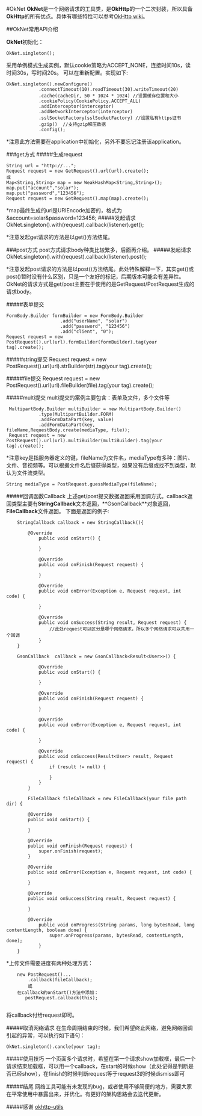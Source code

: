 #OkNet
**OkNet**是一个网络请求的工具类，是**OkHttp**的一个二次封装，所以具备**OkHttp**的所有优点。具体有哪些特性可以参考[OkHttp wiki](https://github.com/square/okhttp/wiki)。

##OkNet常用API介绍

**OkNet**初始化：

	OkNet.singleton();
	
采用单例模式生成实例，默认cookie策略为ACCEPT_NONE，连接时间10s，读时间30s，写时间20s。
可以在重新配置。实现如下:
	
	OkNet.singleton().newConfigure()
                .connectTimeout(10).readTimeout(30).writeTimeout(20)
                .cache(cacheDir, 50 * 1024 * 1024) //设置缓存位置和大小
                .cookiePolicy(CookiePolicy.ACCEPT_ALL)
                .addInterceptor(interceptor)
                .addNetworkInterceptor(interceptor)
                .sslSocketFactory(sslSocketFactory) //设置私有https证书
                .gzip()  //支持gzip解压数据
                .config();
	
*注意此方法需要在application中初始化，另外不要忘记注册该application。

###get方式
#####生成request

	String url = "http://...";
	Request request = new GetRequest().url(url).create();
	或
	Map<String,String> map = new WeakHashMap<String,String>();
	map.put("account","solar");
	map.put("password","123456");
	Request request = new GetRequest().map(map).create();
	
*map最终生成的url是URIEncode加密的，格式为&account=solar&password=123456;
#####发起请求
	OkNet.singleton().with(request).callback(listener).get();
	
*注意发起get请求的方法是以get()方法结尾。

###post方式
post方式请求body种类比较繁多，后面再介绍。
#####发起请求
	OkNet.singleton().with(request).callback(listener).post();

*注意发起post请求的方法是以post()方法结尾。此处特殊解释一下，其实get()或post()暂时没有什么区别，只是一个友好的标记，后期版本可能会有差异性。OkNet的请求方式是get/post主要在于使用的是GetRequest/PostRequest生成的请求body。

#####表单提交

	FormBody.Builder formBuilder = new FormBody.Builder
                        .add("userName", "solar")
                        .add("password", "123456")
                        .add("client", "0");
   	Request request = new PostRequest().url(url).formBuilder(formBuilder).tag(your tag).create();
	
#####string提交
	Request request = new PostRequest().url(url).strBuilder(str).tag(your tag).create();
	
#####file提交
	Request request = new PostRequest().url(url).fileBuilder(file).tag(your tag).create();
	
#####multi提交
multi提交的案例主要包含：表单及文件，多个文件等
	
	 MultipartBody.Builder multiBuilder = new MultipartBody.Builder()
                .type(MultipartBuilder.FORM)
                .addFormDataPart(key, value)
                .addFormDataPart(key, fileName,RequestBody.create(mediaType, file));
     Request request = new PostRequest().url(url).multiBuilder(multiBuilder).tag(your tag).create();
                
*注意key是指服务器定义的键，fileName为文件名，mediaType有多种：图片、文件、音视频等。可以根据文件名后缀获得类型，如果没有后缀或找不到类型，默认为文件流类型。
	
	String mediaType = PostRequest.guessMediaType(fileName);
	
#####回调函数Callback
上述get/post提交数据返回采用回调方式。callback返回类型主要有**StringCallback**文本返回，**GsonCallback<T>**对象返回，**FileCallback**文件返回。
下面是返回的例子:

~~~
	StringCallback callback = new StringCallback(){
	
		@Override
            public void onStart() {
                
            }

            @Override
            public void onFinish(Request request) {
                
            }

            @Override
            public void onError(Exception e, Request request, int code) {

            }

            @Override
            public void onSuccess(String result, Request request) {
                //此处request可以区分是哪个网络请求，所以多个网络请求可以共用一个回调
            }
	}
	
	GsonCallback  callback = new GsonCallback<Result<User>>() {

            @Override
            public void onStart() {
               
            }

            @Override
            public void onFinish(Request request) {
                
            }

            @Override
            public void onError(Exception e, Request request, int code) {

            }

            @Override
            public void onSuccess(Result<User> result, Request request) {
                if (result != null) {
                    
                }
            }
        }
        
        FileCallback fileCallback = new FileCallback(your file path dir) {

        @Override
        public void onStart() {
        	  
        }

        @Override
        public void onFinish(Request request) {
            super.onFinish(request);
        }

        @Override
        public void onError(Exception e, Request request, int code) {

        }

        @Override
        public void onSuccess(String result, Request request) {
            
        }
        
        @Override
            public void onProgress(String params, long bytesRead, long contentLength, boolean done) {
                super.onProgress(params, bytesRead, contentLength, done);
            }
    }
~~~
*上传文件需要进度有两种处理方式：

~~~
	new PostRequest()...
		.callback(fileCallback);
		或
	在callback的onStart()方法中添加：
       postRequest.callback(this);
	
~~~
将callback付给request即可。

#####取消网络请求
在生命周期结束的时候，我们希望终止网络，避免网络回调引起的异常，可以执行如下语句：

	OkNet.singleton().cancle(your tag);


#####使用技巧
一个页面多个请求时，希望在第一个请求show加载框，最后一个请求结束加载框，可以用一个callback，在start的时候show（此处记得是判断是否已经show），在finish的时候判断request等于request3的时候dismiss即可

	
#####结尾
网络工具可能有未发现的bug，或者使用不够简便的地方，需要大家在平常使用中暴露出来，并优化。有更好的架构思路会去迭代更新。

#####感谢
[okhttp-utils](https://github.com/hongyangAndroid/okhttp-utils)